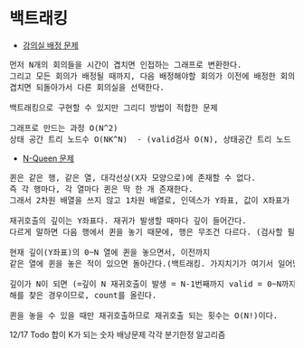 # 백트래킹
- [강의실 배정 문제](강의실배정문제.py)

<pre>먼저 N개의 회의들을 시간이 겹치면 인접하는 그래프로 변환한다.
그리고 모든 회의가 배정될 때까지, 다음 배정해야할 회의가 이전에 배정한 회의와 겹치는지 확인하고,
겹치면 되돌아가서 다른 회의실을 선택한다.

백트래킹으로 구현할 수 있지만 그리디 방법이 적합한 문제

그래프로 만드는 과정 O(N^2)
상태 공간 트리 노드수 O(NK^N)  - (valid검사 O(N), 상태공간 트리 노드 수 K^1+...+K^N)
</pre>

- [N-Queen 문제](NQueen%20문제.py)

<pre>퀸은 같은 행, 같은 열, 대각선상(X자 모양으로)에 존재할 수 없다.
즉 각 행마다, 각 열마다 퀸은 딱 한 개 존재한다.
그래서 2차원 배열을 쓰지 않고 1차원 배열로, 인덱스가 Y좌표, 값이 X좌표가 될 수 있다.

재귀호출의 깊이는 Y좌표다. 재귀가 발생할 때마다 깊이 들어간다.
다르게 말하면 다음 행에서 퀸을 놓기 때문에, 행은 무조건 다르다. (검사할 필요 X)

현재 깊이(Y좌표)의 0~N 열에 퀸을 놓으면서, 이전까지
같은 열에 퀸을 놓은 적이 있으면 돌아간다.(백트래킹. 가지치기가 여기서 일어남)

깊이가 N이 되면 (=깊이 N 재귀호출이 발생 = N-1번째까지 valid = 0~N까지 퀸을 놓은상황)
해를 찾은 경우이므로, count를 올린다.

퀸을 놓을 수 있을 때만 재귀호출하므로 재귀호출 되는 횟수는 O(N!)이다.
</pre>

12/17 Todo
합이 K가 되는 숫자
배낭문제
각각 분기한정 알고리즘
